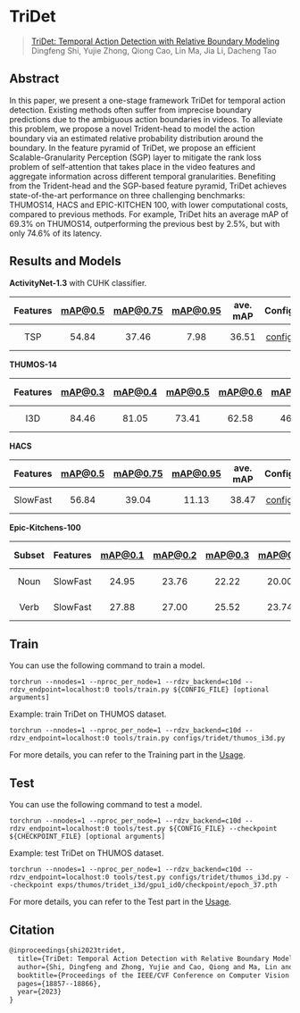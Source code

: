 # TriDet

> [TriDet: Temporal Action Detection with Relative Boundary Modeling](https://arxiv.org/abs/2303.07347)  
> Dingfeng Shi, Yujie Zhong, Qiong Cao, Lin Ma, Jia Li, Dacheng Tao

<!-- [ALGORITHM] -->

## Abstract

In this paper, we present a one-stage framework TriDet for temporal action detection. Existing methods often suffer from imprecise boundary predictions due to the ambiguous action boundaries in videos. To alleviate this problem, we propose a novel Trident-head to model the action boundary via an estimated relative probability distribution around the boundary. In the feature pyramid of TriDet, we propose an efficient Scalable-Granularity Perception (SGP) layer to mitigate the rank loss problem of self-attention that takes place in the video features and aggregate information across different temporal granularities. Benefiting from the Trident-head and the SGP-based feature pyramid, TriDet achieves state-of-the-art performance on three challenging benchmarks: THUMOS14, HACS and EPIC-KITCHEN 100, with lower computational costs, compared to previous methods. For example, TriDet hits an average mAP of 69.3% on THUMOS14, outperforming the previous best by 2.5%, but with only 74.6% of its latency. 

## Results and Models

**ActivityNet-1.3** with CUHK classifier.

| Features | mAP@0.5 | mAP@0.75 | mAP@0.95 | ave. mAP |        Config         |                                                                                          Download                                                                                          |
| :------: | :-----: | :------: | :------: | :------: | :-------------------: | :----------------------------------------------------------------------------------------------------------------------------------------------------------------------------------------: |
|   TSP    |  54.84  |  37.46   |   7.98   |  36.51   | [config](anet_tsp.py) | [model](https://drive.google.com/file/d/1qUDzT6xSIKOlx8cHJoYJL8S6eC_c4K3I/view?usp=sharing)   \| [log](https://drive.google.com/file/d/1IANbg_ueEg-F75dkgute5BVkUNUUodzX/view?usp=sharing) |

**THUMOS-14**

| Features | mAP@0.3 | mAP@0.4 | mAP@0.5 | mAP@0.6 | mAP@0.7 | ave. mAP |         Config          |                                                                                          Download                                                                                          |
| :------: | :-----: | :-----: | :-----: | :-----: | :-----: | :------: | :---------------------: | :----------------------------------------------------------------------------------------------------------------------------------------------------------------------------------------: |
|   I3D    |  84.46  |  81.05  |  73.41  |  62.58  |  46.51  |  69.60   | [config](thumos_i3d.py) | [model](https://drive.google.com/file/d/18nQ2jJMJkkqeCfWzj-OfV0Hi_Ej3Y1lN/view?usp=sharing)   \| [log](https://drive.google.com/file/d/1YLXoZoliAD1jLHa2Lxtct0EFtpgabesM/view?usp=sharing) |

**HACS**

| Features | mAP@0.5 | mAP@0.75 | mAP@0.95 | ave. mAP |           Config           |                                                                                          Download                                                                                          |
| :------: | :-----: | :------: | :------: | :------: | :------------------------: | :----------------------------------------------------------------------------------------------------------------------------------------------------------------------------------------: |
| SlowFast |  56.84  |  39.04   |  11.13   |  38.47   | [config](hacs_slowfast.py) | [model](https://drive.google.com/file/d/13e34x-kXRWTm9jNkvv61D10vRdBtRgZ_/view?usp=sharing)   \| [log](https://drive.google.com/file/d/1RGwwtenzxiZ5IBw7SdF9V2bFNk5TBZq1/view?usp=sharing) |

**Epic-Kitchens-100**

| Subset | Features | mAP@0.1 | mAP@0.2 | mAP@0.3 | mAP@0.4 | mAP@0.5 | ave. mAP |                  Config                  |                                                                                          Download                                                                                          |
| :----: | :------: | :-----: | :-----: | :-----: | :-----: | :-----: | :------: | :--------------------------------------: | :----------------------------------------------------------------------------------------------------------------------------------------------------------------------------------------: |
|  Noun  | SlowFast |  24.95  |  23.76  |  22.22  |  20.00  |  16.63  |  21.51   | [config](epic_kitchens_slowfast_noun.py) | [model](https://drive.google.com/file/d/18F0Ruc9RJL9KLOjIEFvBGBQzXxNUkJgH/view?usp=sharing)   \| [log](https://drive.google.com/file/d/1Tfi4KyKmnanO2F3rry1hIRDtlvKZDRTT/view?usp=sharing) |
|  Verb  | SlowFast |  27.88  |  27.00  |  25.52  |  23.74  |  20.72  |  24.97   | [config](epic_kitchens_slowfast_verb.py) | [model](https://drive.google.com/file/d/1LIGCduQFPXKQl98s53h_feIYNLBsXkXd/view?usp=sharing)   \| [log](https://drive.google.com/file/d/10xZSt7r6T_tauqvc9UHi3bCiloZPATDp/view?usp=sharing) |


## Train

You can use the following command to train a model.

```shell
torchrun --nnodes=1 --nproc_per_node=1 --rdzv_backend=c10d --rdzv_endpoint=localhost:0 tools/train.py ${CONFIG_FILE} [optional arguments]
```

Example: train TriDet on THUMOS dataset.

```shell
torchrun --nnodes=1 --nproc_per_node=1 --rdzv_backend=c10d --rdzv_endpoint=localhost:0 tools/train.py configs/tridet/thumos_i3d.py
```

For more details, you can refer to the Training part in the [Usage](../../docs/en/usage.md).

## Test

You can use the following command to test a model.

```shell
torchrun --nnodes=1 --nproc_per_node=1 --rdzv_backend=c10d --rdzv_endpoint=localhost:0 tools/test.py ${CONFIG_FILE} --checkpoint ${CHECKPOINT_FILE} [optional arguments]
```

Example: test TriDet on THUMOS dataset.

```shell
torchrun --nnodes=1 --nproc_per_node=1 --rdzv_backend=c10d --rdzv_endpoint=localhost:0 tools/test.py configs/tridet/thumos_i3d.py --checkpoint exps/thumos/tridet_i3d/gpu1_id0/checkpoint/epoch_37.pth
```

For more details, you can refer to the Test part in the [Usage](../../docs/en/usage.md).


## Citation

```latex
@inproceedings{shi2023tridet,
  title={TriDet: Temporal Action Detection with Relative Boundary Modeling},
  author={Shi, Dingfeng and Zhong, Yujie and Cao, Qiong and Ma, Lin and Li, Jia and Tao, Dacheng},
  booktitle={Proceedings of the IEEE/CVF Conference on Computer Vision and Pattern Recognition},
  pages={18857--18866},
  year={2023}
}
```